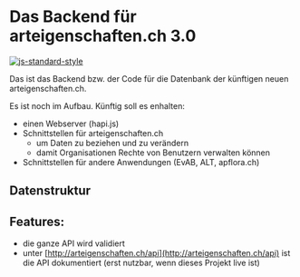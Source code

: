 # Das Backend für arteigenschaften.ch 3.0

[![js-standard-style](https://img.shields.io/badge/license-ISC-brightgreen.svg)](https://github.com/FNSKtZH/artendb/blob/master/License.md)

Das ist das Backend bzw. der Code für die Datenbank der künftigen neuen arteigenschaften.ch.

Es ist noch im Aufbau. Künftig soll es enhalten:

* einen Webserver (hapi.js)
* Schnittstellen für arteigenschaften.ch
  * um Daten zu beziehen und zu verändern
  * damit Organisationen Rechte von Benutzern verwalten können
* Schnittstellen für andere Anwendungen (EvAB, ALT, apflora.ch)

## Datenstruktur


## Features:

* die ganze API wird validiert
* unter [http://arteigenschaften.ch/api](http://arteigenschaften.ch/api) ist die API dokumentiert (erst nutzbar, wenn dieses Projekt live ist) 
